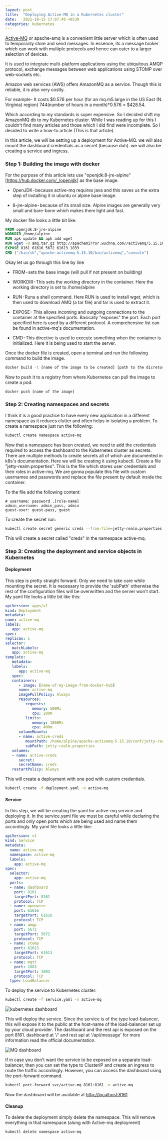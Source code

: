 ```yaml
---
layout: post
title:  "Deploying Active-MQ in a Kubernetes cluster"
date:   2021-10-15 17:07:40 +0530
categories: kubernetes
---
```

[Active-MQ][Active-MQ] or apache-amq is a convenient little server which is often used to temporarily store and send messages. In essence, its a message broker which can work with multiple protocols and hence can cater to a larger selection of devices.

It is used to integrate multi-platform applications using the ubiquitous AMQP protocol, exchange messages between web applications using STOMP over web-sockets etc. 



Amazon web services (AWS) offers AmazonMQ as a service. Though this is reliable, it is also very costly.

For example- It costs $0.576 per hour (for an mq.m5.large in the US East (N. Virginia) region)  744(number of hours in a month)*0.576 = $428.54.

Which according to my standards is super expensive. So I decided shift my AmazonMQ db to my Kubernetes cluster. While I was reading up for this I couldn't find many articles and those which I did find were incomplete. So I decided to write a how-to article (This is that article).

In this article, we will be setting up a deployment for Active-MQ. we will also mount the dashboard credentials as a secret (because duh). we will also be creating a service and ingress.

### Step 1: Building the image with docker
For the purpose of this article lets use "openjdk:8-jre-alpine"[https://hub.docker.com/_/openjdk] as the base image.

- OpenJDK - because active-mq requires java and this saves us the extra step of installing it in ubuntu or alpine base image. 

- 8-jre-alpine - because of its small size. Alpine images are generally very small and bare-bone which makes them light and fast.

My docker file looks a little bit like:

```Dockerfile
FROM openjdk:8-jre-alpine
WORKDIR /home/alpine
RUN apk update && apk add wget
RUN wget -O amq.tar.gz http://apachemirror.wuchna.com//activemq/5.15.10/apache-activemq-5.15.10-bin.tar.gz && tar -xvf amq.tar.gz
EXPOSE 8161 61616 5672 61613 1833
CMD ["/bin/sh","apache-activemq-5.15.10/bin/activemq","console"]
```

Okay let us go through this line by line

- FROM - sets the base image (will pull if not present on building)

- WORKDIR - This sets the working directory in the container. Here the working directory is set to /home/alpine

- RUN - Runs a shell command. Here RUN is used to install wget, which is then used to download AMQ (a tar file) and tar is used to extract it.

- EXPOSE - This allows incoming and outgoing connections to the container at the specified ports. Basically "exposes" the port. Each port specified here is used by a different protocol. A comprehensive list can be found in active-mq's documentation.

- CMD - This directive is used to execute something when the container is initialized. Here it is being used to start the server.

Once the docker file is created, open a terminal and run the following command to build the image.

```bash
docker build -t [name of the image to be created] [path to the dicretory containing the dockerfile]
```

Now to push it to a registry from where Kubernetes can pull the image to create a pod.
```bash
docker push [name of the image]
```

### Step 2: Creating namespaces and secrets

 I think it is a good practice to have every new application in a different namespace as it reduces clutter and often helps in isolating a problem.  To create a namespace just run the following:

```bash
kubectl create namespace active-mq
```
Now that a namespace has been created, we need to add the credentials required to access the dashboard to the Kubernetes cluster as secrets. There are multiple methods to create secrets all of which are documented in k8s's documentation. Here we will be creating it using kubectl.
Create a file "jetty-realm.properties". This is the file which stores user credentials and their roles in active-mq. We are gonna populate this file with custom usernames and passwords and replace the file present by default inside the container.

To the file add the following content:
```
# username: password ,[role-name]
admin_username: admin_pass, admin
guest-user: guest-pass, guest
```
To create the secret run:

```bash
kubectl create secret generic creds --from-file=jetty-realm.properties -n active-mq
```

This will create a secret called "creds" in the namespace active-mq.

### Step 3: Creating the deployment and service objects in Kubernetes

#### Deployment

 This step is pretty straight forward. Only we need to take care while mounting the secret. It is necessary to provide the 'subPath' otherwise the rest of the configuration files will be overwritten and the server won't start. My yaml file looks a little bit like this:

```yaml
apiVersion: apps/v1
kind: Deployment
metadata:
name: active-mq
labels:
   app: active-mq
spec:
replicas: 1
selector:
   matchLabels:
   app: active-mq
template:
   metadata:
   labels:
      app: active-mq
   spec:
   containers:
      - image: [name-of-my-image-from-docker-hub]
      name: active-mq
      imagePullPolicy: Always
      resources:
         requests:
            memory: 500Mi
            cpu: 200m
         limits:
            memory: 1000Mi
            cpu: 400m
      volumeMounts:
      - name: active-creds
         mountPath: /home/alpine/apache-activemq-5.15.10/conf/jetty-realm.properties
         subPath: jetty-realm.properties
   volumes:
   - name: active-creds
      secret:
      secretName: creds
   restartPolicy: Always
```	

This will create a deployment with one pod with custom credentials.

```bash
kubectl create -f deployment.yaml -n active-mq
```

#### Service
In this step, we will be creating the yaml for active-mq service and deploying it. In the service.yaml file we must be careful while declaring the ports and only open ports which are being used and name them accordingly. My yaml file looks a little like:

```yaml
apiVersion: v1
kind: Service
metadata:
  name: active-mq
  namespace: active-mq
  labels:
    app: active-mq
spec:
  selector:
    app: active-mq
  ports:
  - name: dashboard
    port: 8161
    targetPort: 8161
    protocol: TCP
  - name: openwire
    port: 61616
    targetPort: 61616
    protocol: TCP
  - name: amqp
    port: 5672
    targetPort: 5672
    protocol: TCP
  - name: stomp
    port: 61613
    targetPort: 61613
    protocol: TCP
  - name: mqtt
    port: 1883
    targetPort: 1883
    protocol: TCP
  type: LoadBalancer
```

To deploy the service to Kubernetes cluster:

```bash
kubectl create -f service.yaml -n active-mq
```

![kubernetes dashboard](/assets/2021-10-15-Active-MQ-in-Kubernetes/k8s-dashboard.png)

This will deploy the service. Since the service is of the type load-balancer, this will expose it to the public at the host-name of the load-balancer set up by your cloud provider. The dashboard and the rest api is exposed on the port 8161. dashboard at '/' and rest api at '/api/message' for more information read the official documentation.

![MQ dashboard](/assets/2021-10-15-Active-MQ-in-Kubernetes/mq-dashboard.png)

If in case you don't want the service to be exposed on a separate load-balancer, then you can set the type to ClusterIP and create an ingress to route the traffic accordingly. However, you can access the dashboard using the port-forward command.

```bash
kubectl port-forward svc/active-mq 8161:8161 -n active-mq
```

Now the dashboard will be available at [http://localhost:8161][localhost].

#### Cleanup

To delete the deployment simply delete the namespace. This will remove everything in that namespace (along with Active-mq deployment)

```bash
kubectl delete namespace active-mq
```

[Active-MQ]: https://activemq.apache.org/
[localhost]: http://localhost:8161